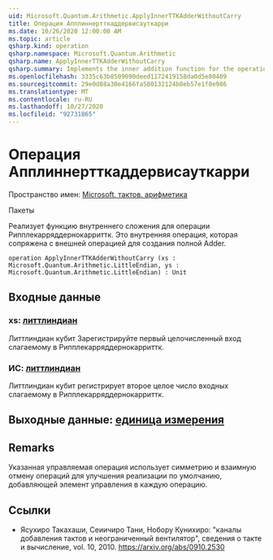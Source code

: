 ```yaml
---
uid: Microsoft.Quantum.Arithmetic.ApplyInnerTTKAdderWithoutCarry
title: Операция Апплиннертткаддервисауткарри
ms.date: 10/26/2020 12:00:00 AM
ms.topic: article
qsharp.kind: operation
qsharp.namespace: Microsoft.Quantum.Arithmetic
qsharp.name: ApplyInnerTTKAdderWithoutCarry
qsharp.summary: Implements the inner addition function for the operation RippleCarryAdderNoCarryTTK. This is the inner operation that is conjugated with the outer operation to construct the full adder.
ms.openlocfilehash: 3335c63b8509090deed1172419158da0d5e80409
ms.sourcegitcommit: 29e0d88a30e4166fa580132124b0eb57e1f0e986
ms.translationtype: MT
ms.contentlocale: ru-RU
ms.lasthandoff: 10/27/2020
ms.locfileid: "92731865"
---
```

# <a name="applyinnerttkadderwithoutcarry-operation"></a>Операция Апплиннертткаддервисауткарри

Пространство имен: [Microsoft. тактов. арифметика](xref:Microsoft.Quantum.Arithmetic)

Пакеты [](https://nuget.org/packages/)


Реализует функцию внутреннего сложения для операции Рипплекарряддернокарриттк. Это внутренняя операция, которая сопряжена с внешней операцией для создания полной Adder.

```qsharp
operation ApplyInnerTTKAdderWithoutCarry (xs : Microsoft.Quantum.Arithmetic.LittleEndian, ys : Microsoft.Quantum.Arithmetic.LittleEndian) : Unit
```


## <a name="input"></a>Входные данные

### <a name="xs--littleendian"></a>xs: [литтлиндиан](xref:Microsoft.Quantum.Arithmetic.LittleEndian)

Литтлиндиан кубит Зарегистрируйте первый целочисленный вход слагаемому в Рипплекарряддернокарриттк.


### <a name="ys--littleendian"></a>ИС: [литтлиндиан](xref:Microsoft.Quantum.Arithmetic.LittleEndian)

Литтлиндиан кубит регистрирует второе целое число входных слагаемому в Рипплекарряддернокарриттк.



## <a name="output--unit"></a>Выходные данные: [единица измерения](xref:microsoft.quantum.lang-ref.unit)



## <a name="remarks"></a>Remarks

Указанная управляемая операция использует симметрию и взаимную отмену операций для улучшения реализации по умолчанию, добавляющей элемент управления в каждую операцию.

## <a name="references"></a>Ссылки

- Ясухиро Такахаши, Сеиичиро Тани, Нобору Кунихиро: "каналы добавления тактов и неограниченный вентилятор", сведения о такте и вычисление, vol. 10, 2010.
  https://arxiv.org/abs/0910.2530
